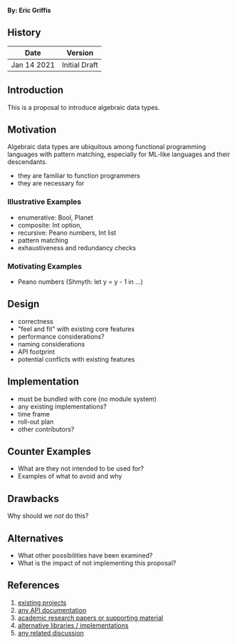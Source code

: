 **By: Eric Griffis**

## History

| Date        |       Version |
|-------------|---------------|
| Jan 14 2021 | Initial Draft |

## Introduction

This is a proposal to introduce algebraic data types.

## Motivation

Algebraic data types are ubiquitous among functional programming languages with pattern matching, especially for ML-like languages and their descendants. 

- they are familiar to function programmers
- they are necessary for 

### Illustrative Examples

- enumerative: Bool, Planet
- composite: Int option, 
- recursive: Peano numbers, Int list
- pattern matching
- exhaustiveness and redundancy checks

### Motivating Examples

- Peano numbers (Shmyth: let y = y - 1 in ...)

## Design

- correctness
- "feel and fit" with existing core features
- performance considerations?
- naming considerations
- API footprint
- potential conflicts with existing features

## Implementation

- must be bundled with core (no module system)
- any existing implementations?
- time frame
- roll-out plan
- other contributors?

## Counter Examples

- What are they not intended to be used for?
- Examples of what to avoid and why

## Drawbacks

Why should we *not* do this?

## Alternatives

- What other possibilities have been examined?
- What is the impact of not implementing this proposal?

## References

1. [existing projects][1]
2. [any API documentation][2]
3. [academic research papers or supporting material][3]
4. [alternative libraries / implementations][4]
5. [any related discussion][5]

[1]: https://github.com "GitHub"
[2]: https://hazel.org "Hazel"
[3]: https://hazel.org "Hazel"
[4]: https://github.com "GitHub"
[5]: https://slack.com "Slack"